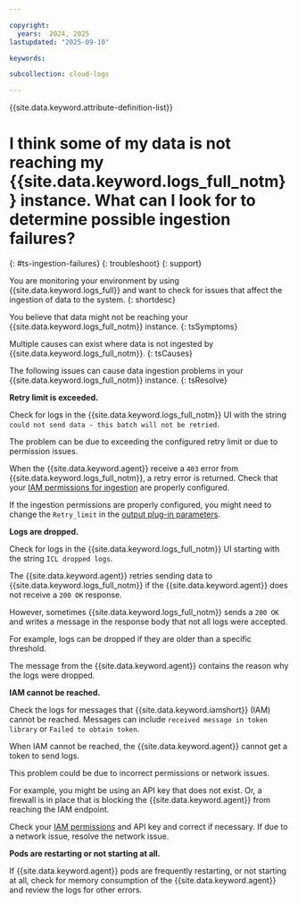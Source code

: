 ```yaml
---

copyright:
  years:  2024, 2025
lastupdated: "2025-09-10"

keywords: 

subcollection: cloud-logs

---
```



{{site.data.keyword.attribute-definition-list}}

# I think some of my data is not reaching my {{site.data.keyword.logs_full_notm}} instance. What can I look for to determine possible ingestion failures?
{: #ts-ingestion-failures}
{: troubleshoot}
{: support}

You are monitoring your environment by using {{site.data.keyword.logs_full}} and want to check for issues that affect the ingestion of data to the system.
{: shortdesc}

You believe that data might not be reaching your {{site.data.keyword.logs_full_notm}} instance.
{: tsSymptoms}

Multiple causes can exist where data is not ingested by {{site.data.keyword.logs_full_notm}}.
{: tsCauses}

The following issues can cause data ingestion problems in your {{site.data.keyword.logs_full_notm}} instance.
{: tsResolve}

**Retry limit is exceeded.**

Check for logs in the {{site.data.keyword.logs_full_notm}} UI with the string `could not send data - this batch will not be retried`. 

The problem can be due to exceeding the configured retry limit or due to permission issues.

When the {{site.data.keyword.agent}} receive a `403` error from {{site.data.keyword.logs_full_notm}}, a retry error is returned. Check that your [IAM permissions for ingestion](/docs/cloud-logs?topic=cloud-logs-iam-ingestion-permissions) are properly configured.

If the ingestion permissions are properly configured, you might need to change the `Retry_limit` in the [output plug-in parameters](/docs/cloud-logs?topic=cloud-logs-agent-plugin-parameters).

**Logs are dropped.**

Check for logs in the {{site.data.keyword.logs_full_notm}} UI starting with the string `ICL dropped logs`. 

The {{site.data.keyword.agent}} retries sending data to {{site.data.keyword.logs_full_notm}} if the {{site.data.keyword.agent}} does not receive a `200 OK` response.

However, sometimes {{site.data.keyword.logs_full_notm}} sends a `200 OK` and writes a message in the response body that not all logs were accepted.

For example, logs can be dropped if they are older than a specific threshold.



The message from the {{site.data.keyword.agent}} contains the reason why the logs were dropped.

**IAM cannot be reached.**

Check the logs for messages that {{site.data.keyword.iamshort}} (IAM) cannot be reached. Messages can include `received message in token library` or `Failed to obtain token`.

When IAM cannot be reached, the {{site.data.keyword.agent}} cannot get a token to send logs.

This problem could be due to incorrect permissions or network issues.

For example, you might be using an API key that does not exist. Or, a firewall is in place that is blocking the {{site.data.keyword.agent}} from reaching the IAM endpoint.

Check your [IAM permissions](/docs/cloud-logs?topic=cloud-logs-iam-ingestion-permissions) and API key and correct if necessary. If due to a network issue, resolve the network issue.

**Pods are restarting or not starting at all.**

If {{site.data.keyword.agent}} pods are frequently restarting, or not starting at all, check for memory consumption of the {{site.data.keyword.agent}} and review the logs for other errors.
